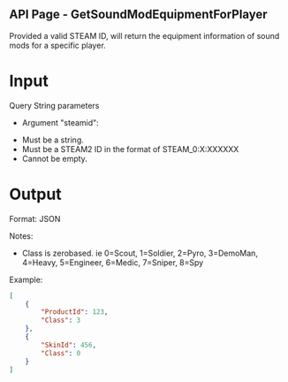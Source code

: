 ## API Page - GetSoundModEquipmentForPlayer ##

Provided a valid STEAM ID, will return the equipment information of sound mods for a specific player.

# Input 
Query String parameters

- Argument "steamid":
 * Must be a string. 
 * Must be a STEAM2 ID in the format of STEAM_0:X:XXXXXX 
 * Cannot be empty.

# Output 
Format: JSON

Notes: 
- Class is zerobased. ie 0=Scout, 1=Soldier, 2=Pyro, 3=DemoMan, 4=Heavy, 5=Engineer, 6=Medic, 7=Sniper, 8=Spy

Example: 
```json
[
	{
		"ProductId": 123,		
		"Class": 3
	},
	{
		"SkinId": 456,
		"Class": 0
	}
]
```